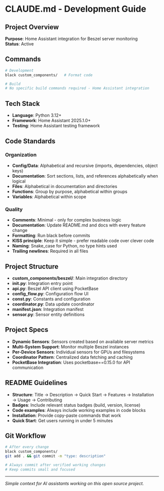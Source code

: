 # CLAUDE.md - Development Guide

## Project Overview
**Purpose**: Home Assistant integration for Beszel server monitoring  
**Status**: Active

## Commands
```bash
# Development
black custom_components/   # Format code

# Build
# No specific build commands required - Home Assistant integration
```

## Tech Stack
- **Language**: Python 3.12+
- **Framework**: Home Assistant 2025.1.0+
- **Testing**: Home Assistant testing framework

## Code Standards

### Organization
- **Config/Data**: Alphabetical and recursive (imports, dependencies, object keys)
- **Documentation**: Sort sections, lists, and references alphabetically when logical
- **Files**: Alphabetical in documentation and directories
- **Functions**: Group by purpose, alphabetical within groups
- **Variables**: Alphabetical within scope

### Quality
- **Comments**: Minimal - only for complex business logic
- **Documentation**: Update README.md and docs with every feature change
- **Formatting**: Run black before commits
- **KISS principle**: Keep it simple - prefer readable code over clever code
- **Naming**: Snake_case for Python, no type hints used
- **Trailing newlines**: Required in all files

## Project Structure
- **custom_components/beszel/**: Main integration directory
- **__init__.py**: Integration entry point
- **api.py**: Beszel API client using PocketBase
- **config_flow.py**: Configuration flow UI
- **const.py**: Constants and configuration
- **coordinator.py**: Data update coordinator
- **manifest.json**: Integration manifest
- **sensor.py**: Sensor entity definitions

## Project Specs
- **Dynamic Sensors**: Sensors created based on available server metrics
- **Multi-System Support**: Monitor multiple Beszel instances
- **Per-Device Sensors**: Individual sensors for GPUs and filesystems
- **Coordinator Pattern**: Centralized data fetching and caching
- **PocketBase Integration**: Uses pocketbase==0.15.0 for API communication

## README Guidelines
- **Structure**: Title → Description → Quick Start → Features → Installation → Usage → Contributing
- **Badges**: Include relevant status badges (build, version, license)
- **Code examples**: Always include working examples in code blocks
- **Installation**: Provide copy-paste commands that work
- **Quick Start**: Get users running in under 5 minutes

## Git Workflow
```bash
# After every change
black custom_components/
git add . && git commit -m "type: description"

# Always commit after verified working changes
# Keep commits small and focused
```

---

*Simple context for AI assistants working on this open source project.*
